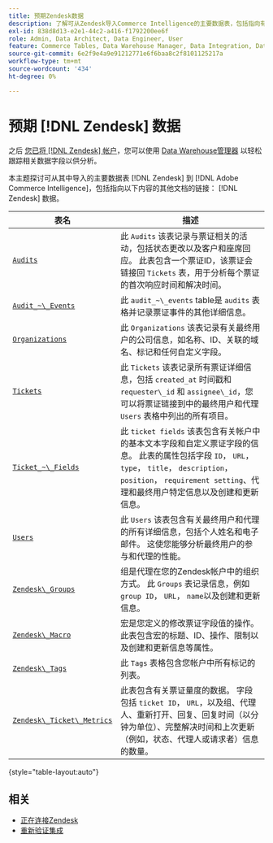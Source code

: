 ```yaml
---
title: 预期Zendesk数据
description: 了解可从Zendesk导入Commerce Intelligence的主要数据表，包括指向有关Zendesk数据的其他文档的链接。
exl-id: 838d8d13-e2e1-44c2-a416-f1792200ee6f
role: Admin, Data Architect, Data Engineer, User
feature: Commerce Tables, Data Warehouse Manager, Data Integration, Data Import/Export
source-git-commit: 6e2f9e4a9e91212771e6f6baa8c2f8101125217a
workflow-type: tm+mt
source-wordcount: '434'
ht-degree: 0%

---
```


# 预期 [!DNL Zendesk] 数据

之后 [您已将 [!DNL Zendesk] 帐户](../integrations/zendesk.md)，您可以使用 [Data Warehouse管理器](../../../data-analyst/data-warehouse-mgr/tour-dwm.md) 以轻松跟踪相关数据字段以供分析。

本主题探讨可从其中导入的主要数据表 [!DNL Zendesk] 到 [!DNL Adobe Commerce Intelligence]，包括指向以下内容的其他文档的链接： [!DNL Zendesk] 数据。

| 表名 | 描述 |
|-----|-----|
| [`Audits`](https://developer.zendesk.com/rest_api/docs/core/ticket_audits) | 此 `Audits` 该表记录与票证相关的活动，包括状态更改以及客户和座席回应。 此表包含一个票证ID，该票证会链接回 `Tickets` 表，用于分析每个票证的首次响应时间和解决时间。 |
| [`Audit_~\_Events`](https://developer.zendesk.com/rest_api/docs/core/ticket_audits#audit-events) | 此 `audit_~\_events` table是 `audits` 表格并记录票证事件的其他详细信息。 |
| [`Organizations`](https://developer.zendesk.com/rest_api/docs/core/organizations) | 此 `Organizations` 该表记录有关最终用户的公司信息，如名称、ID、关联的域名、标记和任何自定义字段。 |
| [`Tickets`](https://developer.zendesk.com/rest_api/docs/core/tickets) | 此 `Tickets` 该表记录所有票证详细信息，包括 `created_at` 时间戳和 `requester\_id` 和 `assignee\_id`，您可以将票证链接到中的最终用户和代理 `Users` 表格中列出的所有项目。 |
| [`Ticket_~\_Fields`](https://developer.zendesk.com/rest_api/docs/core/ticket_fields) | 此 `ticket fields` 该表包含有关帐户中的基本文本字段和自定义票证字段的信息。 此表的属性包括字段 `ID`， `URL`， `type`， `title`， `description`， `position`， `requirement setting`、代理和最终用户特定信息以及创建和更新信息。 |
| [`Users`](https://developer.zendesk.com/rest_api/docs/core/users) | 此 `Users` 该表包含有关最终用户和代理的所有详细信息，包括个人姓名和电子邮件。 这使您能够分析最终用户的参与和代理的性能。 |
| [`Zendesk\_Groups`](https://developer.zendesk.com/rest_api/docs/core/groups) | 组是代理在您的Zendesk帐户中的组织方式。 此 `Groups` 表记录信息，例如 `group ID`， `URL`， `name`以及创建和更新信息。 |
| [`Zendesk\_Macro`](https://developer.zendesk.com/rest_api/docs/core/macros) | 宏是您定义的修改票证字段值的操作。 此表包含宏的标题、ID、操作、限制以及创建和更新信息等属性。 |
| [`Zendesk\_Tags`](https://developer.zendesk.com/rest_api/docs/core/tags) | 此 `Tags` 表格包含您帐户中所有标记的列表。 |
| [`Zendesk\_Ticket\_Metrics`](https://developer.zendesk.com/rest_api/docs/core/ticket_metrics#ticket-metrics) | 此表包含有关票证量度的数据。 字段包括 `ticket ID`， `URL`，以及组、代理人、重新打开、回复、回复时间（以分钟为单位）、完整解决时间和上次更新（例如，状态、代理人或请求者）信息的数量。 |

{style="table-layout:auto"}

## 相关

* [正在连接Zendesk](../integrations/zendesk.md)
* [重新验证集成](https://experienceleague.adobe.com/docs/commerce-knowledge-base/kb/how-to/mbi-reauthenticating-integrations.html)
